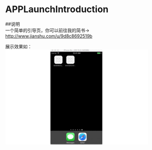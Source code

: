 # APPLaunchIntroduction

##说明  
一个简单的引导页，你可以前往我的简书-> http://www.jianshu.com/u/9d8c8692519b

展示效果如：<img src="APPLaunchIntroduction/Images/Example.gif" width=450/>
